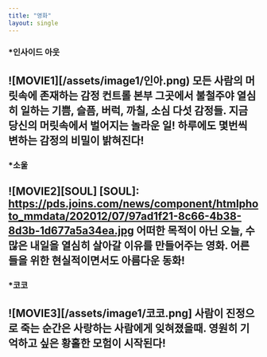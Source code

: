 ```yaml
---
title: "영화"
layout: single
---
```

### *인사이드 아웃
![MOVIE1][/assets/image1/인아.png)
모든 사람의 머릿속에 존재하는 감정 컨트롤 본부 그곳에서 불철주야 열심히 일하는 기쁨, 슬픔, 버럭, 까칠, 소심 다섯 감정들. 지금 당신의 머릿속에서 벌어지는 놀라운 일! 하루에도 몇번씩 변하는 감정의 비밀이 밝혀진다!
---
### *소울
![MOVIE2][SOUL]
[SOUL]:
https://pds.joins.com/news/component/htmlphoto_mmdata/202012/07/97ad1f21-8c66-4b38-8d3b-1d677a5a34ea.jpg
어떠한 목적이 아닌 오늘, 수 많은 내일을 열심히 살아갈 이유를 만들어주는 영화. 어른들을 위한 현실적이면서도 아름다운 동화!
---
### *코코
![MOVIE3][/assets/image1/코코.png]
사람이 진정으로 죽는 순간은 사랑하는 사람에게 잊혀졌을때. 영원히 기억하고 싶은 황홀한 모험이 시작된다!
---
